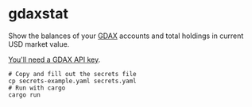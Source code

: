 # gdaxstat

Show the balances of your [GDAX](https://www.gdax.com) accounts and total holdings in current USD market value.

[You'll need a GDAX API key](https://www.gdax.com/settings/api).

```
# Copy and fill out the secrets file
cp secrets-example.yaml secrets.yaml
# Run with cargo
cargo run
```
